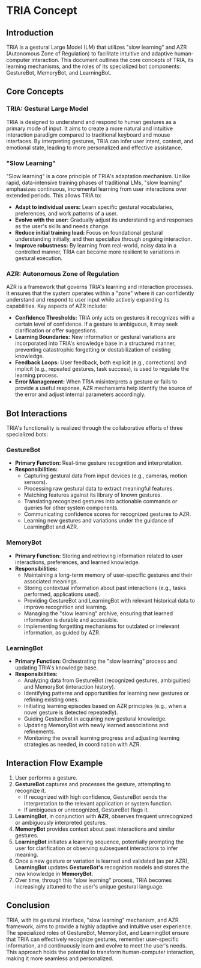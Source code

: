 # TRIA Concept

## Introduction

TRIA is a gestural Large Model (LM) that utilizes "slow learning" and AZR (Autonomous Zone of Regulation) to facilitate intuitive and adaptive human-computer interaction. This document outlines the core concepts of TRIA, its learning mechanisms, and the roles of its specialized bot components: GestureBot, MemoryBot, and LearningBot.

## Core Concepts

### TRIA: Gestural Large Model

TRIA is designed to understand and respond to human gestures as a primary mode of input. It aims to create a more natural and intuitive interaction paradigm compared to traditional keyboard and mouse interfaces. By interpreting gestures, TRIA can infer user intent, context, and emotional state, leading to more personalized and effective assistance.

### "Slow Learning"

"Slow learning" is a core principle of TRIA's adaptation mechanism. Unlike rapid, data-intensive training phases of traditional LMs, "slow learning" emphasizes continuous, incremental learning from user interactions over extended periods. This allows TRIA to:

*   **Adapt to individual users:** Learn specific gestural vocabularies, preferences, and work patterns of a user.
*   **Evolve with the user:** Gradually adjust its understanding and responses as the user's skills and needs change.
*   **Reduce initial training load:** Focus on foundational gestural understanding initially, and then specialize through ongoing interaction.
*   **Improve robustness:** By learning from real-world, noisy data in a controlled manner, TRIA can become more resilient to variations in gestural execution.

### AZR: Autonomous Zone of Regulation

AZR is a framework that governs TRIA's learning and interaction processes. It ensures that the system operates within a "zone" where it can confidently understand and respond to user input while actively expanding its capabilities. Key aspects of AZR include:

*   **Confidence Thresholds:** TRIA only acts on gestures it recognizes with a certain level of confidence. If a gesture is ambiguous, it may seek clarification or offer suggestions.
*   **Learning Boundaries:** New information or gestural variations are incorporated into TRIA's knowledge base in a structured manner, preventing catastrophic forgetting or destabilization of existing knowledge.
*   **Feedback Loops:** User feedback, both explicit (e.g., corrections) and implicit (e.g., repeated gestures, task success), is used to regulate the learning process.
*   **Error Management:** When TRIA misinterprets a gesture or fails to provide a useful response, AZR mechanisms help identify the source of the error and adjust internal parameters accordingly.

## Bot Interactions

TRIA's functionality is realized through the collaborative efforts of three specialized bots:

### GestureBot

*   **Primary Function:** Real-time gesture recognition and interpretation.
*   **Responsibilities:**
    *   Capturing gestural data from input devices (e.g., cameras, motion sensors).
    *   Processing raw gestural data to extract meaningful features.
    *   Matching features against its library of known gestures.
    *   Translating recognized gestures into actionable commands or queries for other system components.
    *   Communicating confidence scores for recognized gestures to AZR.
    *   Learning new gestures and variations under the guidance of LearningBot and AZR.

### MemoryBot

*   **Primary Function:** Storing and retrieving information related to user interactions, preferences, and learned knowledge.
*   **Responsibilities:**
    *   Maintaining a long-term memory of user-specific gestures and their associated meanings.
    *   Storing contextual information about past interactions (e.g., tasks performed, applications used).
    *   Providing GestureBot and LearningBot with relevant historical data to improve recognition and learning.
    *   Managing the "slow learning" archive, ensuring that learned information is durable and accessible.
    *   Implementing forgetting mechanisms for outdated or irrelevant information, as guided by AZR.

### LearningBot

*   **Primary Function:** Orchestrating the "slow learning" process and updating TRIA's knowledge base.
*   **Responsibilities:**
    *   Analyzing data from GestureBot (recognized gestures, ambiguities) and MemoryBot (interaction history).
    *   Identifying patterns and opportunities for learning new gestures or refining existing ones.
    *   Initiating learning episodes based on AZR principles (e.g., when a novel gesture is detected repeatedly).
    *   Guiding GestureBot in acquiring new gestural knowledge.
    *   Updating MemoryBot with newly learned associations and refinements.
    *   Monitoring the overall learning progress and adjusting learning strategies as needed, in coordination with AZR.

## Interaction Flow Example

1.  User performs a gesture.
2.  **GestureBot** captures and processes the gesture, attempting to recognize it.
    *   If recognized with high confidence, GestureBot sends the interpretation to the relevant application or system function.
    *   If ambiguous or unrecognized, GestureBot flags it.
3.  **LearningBot**, in conjunction with **AZR**, observes frequent unrecognized or ambiguously interpreted gestures.
4.  **MemoryBot** provides context about past interactions and similar gestures.
5.  **LearningBot** initiates a learning sequence, potentially prompting the user for clarification or observing subsequent interactions to infer meaning.
6.  Once a new gesture or variation is learned and validated (as per AZR), **LearningBot** updates **GestureBot's** recognition models and stores the new knowledge in **MemoryBot**.
7.  Over time, through this "slow learning" process, TRIA becomes increasingly attuned to the user's unique gestural language.

## Conclusion

TRIA, with its gestural interface, "slow learning" mechanism, and AZR framework, aims to provide a highly adaptive and intuitive user experience. The specialized roles of GestureBot, MemoryBot, and LearningBot ensure that TRIA can effectively recognize gestures, remember user-specific information, and continuously learn and evolve to meet the user's needs. This approach holds the potential to transform human-computer interaction, making it more seamless and personalized.
